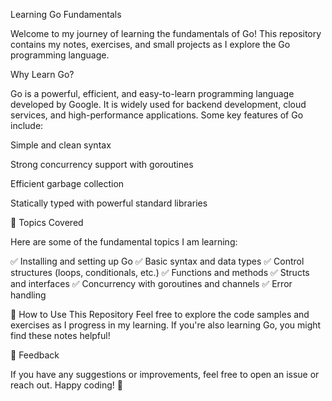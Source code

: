 Learning Go Fundamentals

Welcome to my journey of learning the fundamentals of Go! This repository contains my notes, exercises, and small projects as I explore the Go programming language.

Why Learn Go?

Go is a powerful, efficient, and easy-to-learn programming language developed by Google. It is widely used for backend development, cloud services, and high-performance applications. Some key features of Go include:
  
Simple and clean syntax

Strong concurrency support with goroutines

Efficient garbage collection

Statically typed with powerful standard libraries

📌 Topics Covered

Here are some of the fundamental topics I am learning:

✅ Installing and setting up Go
✅ Basic syntax and data types
✅ Control structures (loops, conditionals, etc.)
✅ Functions and methods
✅ Structs and interfaces
✅ Concurrency with goroutines and channels
✅ Error handling

📂 How to Use This Repository
Feel free to explore the code samples and exercises as I progress in my learning. If you're also learning Go, you might find these notes helpful!

💬 Feedback

If you have any suggestions or improvements, feel free to open an issue or reach out. Happy coding! 🚀
